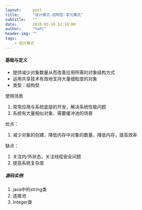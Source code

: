 ```yaml
---
layout:     post
title:      "设计模式-结构型-享元模式"
subtitle:   ""
date:       2018-05-10 12:10:00
author:     "YaPi"
header-img: ""
tags:
    - 设计模式
---
```

#### 基础与定义

- 提供减少对象数量从而改善应用所需的对象结构方式
- 运用共享技术有效地支持大量细粒度的对象
- 类型：结构型

使用场景

1. 常常应用与系统底层的开发，解决系统性能问题
2. 系统有大量相似对象、需要缓冲池的场景

优点：
1. 减少对象的创建，降低内存中对象的数量，降低内存，提高效率

缺点：
1. 关注内/外状态，关注线程安全问题
2. 提高系统复杂度

##### 源码实例

1. java中的string类
2. 连接池
3. Integer类